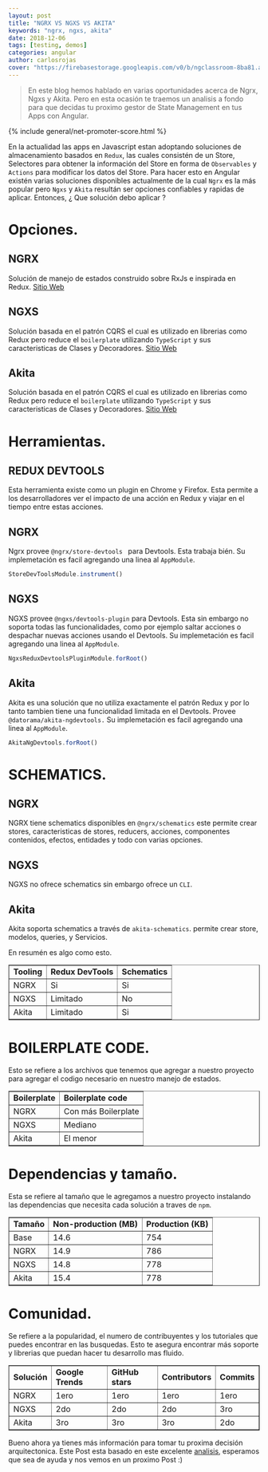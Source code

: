 ```yaml
---
layout: post
title: "NGRX VS NGXS VS AKITA"
keywords: "ngrx, ngxs, akita"
date: 2018-12-06
tags: [testing, demos]
categories: angular
author: carlosrojas
cover: "https://firebasestorage.googleapis.com/v0/b/ngclassroom-8ba81.appspot.com/o/posts%2F2018-12-06-NGRX-NGXS-AKITA%2Fcover.png?alt=media&token=923addd4-0f4c-499e-a458-d769a9770e65"
---
```


> En este blog hemos hablado en varias oportunidades acerca de Ngrx, Ngxs y Akita. Pero en esta ocasión te traemos un analisis a fondo para que decidas tu proximo gestor de State Management en tus Apps con Angular.

<!--summary-->

<amp-img width="1024" height="512" layout="responsive" src="https://firebasestorage.googleapis.com/v0/b/ngclassroom-8ba81.appspot.com/o/posts%2F2018-12-06-NGRX-NGXS-AKITA%2Fcover.png?alt=media&token=923addd4-0f4c-499e-a458-d769a9770e65"></amp-img>

{% include general/net-promoter-score.html %}

En la actualidad las apps en Javascript estan adoptando soluciones de almacenamiento basados en `Redux`, las cuales consistén de un Store, Selectores para obtener la información del Store en forma de `Observables` y `Actions` para modificar los datos del Store. Para hacer esto en Angular existén varias soluciones disponibles actualmente de la cual `Ngrx` es la más popular pero `Ngxs` y `Akita` resultán ser opciones confiables y rapidas de aplicar. Entonces, ¿ Que solución debo aplicar ?

# Opciones.

<h2>NGRX</h2>

Solución de manejo de estados construido sobre RxJs e inspirada en Redux. [Sitio Web](https://ngrx.io/)

<h2>NGXS</h2>

Solución basada en el patrón CQRS el cual es utilizado en librerias como Redux pero reduce el `boilerplate` utilizando `TypeScript` y sus caracteristicas de Clases y Decoradores. [Sitio Web](https://ngxs.gitbook.io/ngxs/)

<h2>Akita</h2>

Solución basada en el patrón CQRS el cual es utilizado en librerias como Redux pero reduce el `boilerplate` utilizando `TypeScript` y sus caracteristicas de Clases y Decoradores. [Sitio Web](https://ngxs.gitbook.io/ngxs/)

# Herramientas.

<h2>REDUX DEVTOOLS</h2>

Esta herramienta existe como un plugin en Chrome y Firefox. Esta permite a los desarrolladores ver el impacto de una acción en Redux y viajar en el tiempo entre estas acciones.

<h2>NGRX</h2>

Ngrx provee `@ngrx/store-devtools ` para Devtools. Esta trabaja bién. Su implemetación es facil agregando una linea al `AppModule`.

```ts
StoreDevToolsModule.instrument()
```

<h2>NGXS</h2>

NGXS provee `@ngxs/devtools-plugin` para Devtools. Esta sin embargo no soporta todas las funcionalidades, como por ejemplo saltar acciones o despachar nuevas acciones usando el Devtools. Su implemetación es facil agregando una linea al `AppModule`.

```ts
NgxsReduxDevtoolsPluginModule.forRoot()
```

<h2>Akita</h2>

Akita es una solución que no utiliza exactamente el patrón Redux y por lo tanto tambien tiene una funcionalidad limitada en el Devtools.  Provee `@datorama/akita-ngdevtools.` Su implemetación es facil agregando una linea al `AppModule`.

```ts
AkitaNgDevtools.forRoot()
```

# SCHEMATICS.

<h2>NGRX</h2>

NGRX tiene schematics disponibles en `@ngrx/schematics` este permite crear stores, caracteristicas de stores, reducers, acciones, componentes contenidos, efectos, entidades y todo con varias opciones.

<h2>NGXS</h2>

NGXS no ofrece schematics sin embargo ofrece un `CLI`.

<h2>Akita</h2>

Akita soporta schematics a través de `akita-schematics`. permite crear store, modelos, queries, y Servicios.

En resumén es algo como esto.

<table style="width: 100%;" border="1">
<tbody>
<tr>
<td><b>Tooling</b></td>
<td><b>Redux DevTools</b></td>
<td><b>Schematics</b></td>
</tr>
<tr>
<td>NGRX</td>
<td>Si</td>
<td>Si</td>
</tr>
<tr>
<td>NGXS</td>
<td>Limitado</td>
<td>No</td>
</tr>
<tr>
<td>Akita</td>
<td>Limitado</td>
<td>Si</td>
</tr>
</tbody>
</table>

# BOILERPLATE CODE.

Esto se refiere a los archivos que tenemos que agregar a nuestro proyecto para agregar el codigo necesario en nuestro manejo de estados.

<table style="width: 100%;" border="1">
<tbody>
<tr>
<td><b>Boilerplate</b></td>
<td><b>Boilerplate code</b></td>
</tr>
<tr>
<td>NGRX</td>
<td>Con más Boilerplate</td>
</tr>
<tr>
<td>NGXS</td>
<td>Mediano</td>
</tr>
<tr>
<td>Akita</td>
<td>El menor</td>
</tr>
</tbody>
</table>

# Dependencias y tamaño.

Esta se refiere al tamaño que le agregamos a nuestro proyecto instalando las dependencias que necesita cada solución a traves de `npm`.

<table style="width: 100%;" border="1">
<tbody>
<tr>
<td><b>Tamaño</b></td>
<td><b>Non-production (MB)</b></td>
<td><b>Production (KB)</b></td>
</tr>
<tr>
<td>Base</td>
<td>14.6</td>
<td>754</td>
</tr>
<tr>
<td>NGRX</td>
<td>14.9</td>
<td>786</td>
</tr>
<tr>
<td>NGXS</td>
<td>14.8</td>
<td>778</td>
</tr>
<tr>
<td>Akita</td>
<td>15.4</td>
<td>778</td>
</tr>
</tbody>
</table>

# Comunidad.

Se refiere a la popularidad, el numero de contribuyentes y los tutoriales que puedes encontrar en las busquedas. Esto te asegura encontrar más soporte y librerias que puedan hacer tu desarrollo mas fluido.

<table style="width: 100%;" border="1">
<tbody>
<tr>
<td><b>Solución</b></td>
<td><b>Google Trends</b></td>
<td><b>GitHub stars</b></td>
<td><b>Contributors</b></td>
<td><b>Commits</b></td>
</tr>
<tr>
<td>NGRX</td>
<td>1ero</td>
<td>1ero</td>
<td>1ero</td>
<td>1ero</td>
</tr>
<tr>
<td>NGXS</td>
<td>2do</td>
<td>2do</td>
<td>2do</td>
<td>3ro</td>
</tr>
<tr>
<td>Akita</td>
<td>3ro</td>
<td>3ro</td>
<td>3ro</td>
<td>2do</td>
</tr>
</tbody>
</table>

Bueno ahora ya tienes más información para tomar tu proxima decisión arquitectonica. Este Post esta basado en este excelente [analisis](https://ordina-jworks.github.io/angular/2018/10/08/angular-state-management-comparison.html?utm_campaign=Angular%2BWeekly&utm_medium=email&utm_source=Angular_Weekly_19), esperamos que sea de ayuda y nos vemos en un proximo Post :)